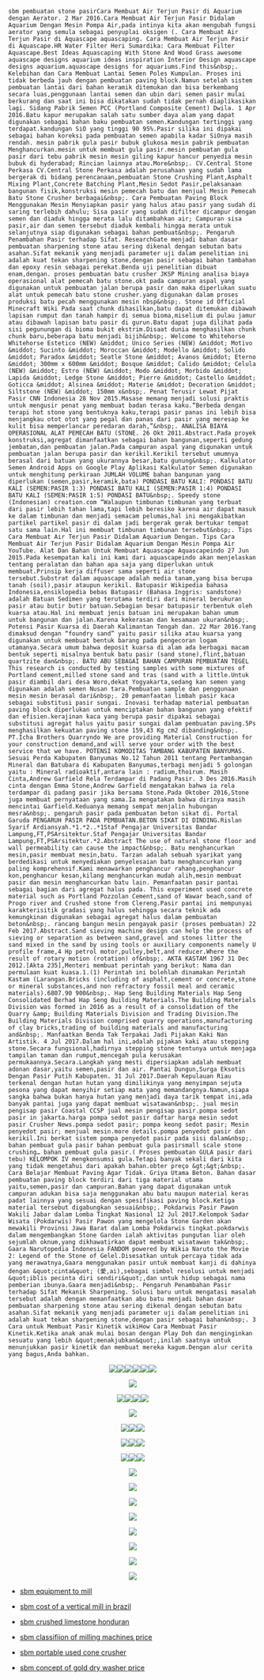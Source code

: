 
```
sbm pembuatan stone pasirCara Membuat Air Terjun Pasir di Aquarium dengan Aerator. 2 Mar 2016.Cara Membuat Air Terjun Pasir Didalam Aquarium Dengan Mesin Pompa Air,pada intinya kita akan mengubah fungsi aerator yang semula sebagai penyuplai oksigen (. Cara Membuat Air Terjun Pasir di Aquascape aquascaping. Cara Membuat Air Terjun Pasir di Aquascape.HR Water Filter Heri Sumardika: Cara Membuat Filter Aquascape.Best Ideas Aquascaping With Stone And Wood Grass awesome aquascape designs aquarium ideas inspiration Interior Design aquascape designs aquarium.aquascape designs for aquariums.Find this&nbsp;. Kelebihan dan Cara Membuat Lantai Semen Poles Kumpulan. Proses ini tidak berbeda jauh dengan pembuatan paving block.Namun setelah sistem pembuatan lantai dari bahan keramik ditemukan dan bisa berkembang secara luas,penggunaan lantai semen dan ubin dari semen pasir mulai berkurang dan saat ini bisa dikatakan sudah tidak pernah diaplikasikan lagi. Sidang Pabrik Semen PCC (Portland Composite Cement) Dwila. 1 Apr 2016.Batu kapur merupakan salah satu sumber daya alam yang dapat digunakan sebagai bahan baku pembuatan semen.Kandungan tertinggi yang terdapat.kandungan SiO yang tinggi 90 95%.Pasir silika ini dipakai sebagai bahan koreksi pada pembuatan semen apabila kadar SiOnya masih rendah. mesin pabrik gula pasir bubuk glukosa mesin pabrik pembuatan Menghancurkan.mesin untuk membuat gula pasir.mesin pembuatan gula pasir dari tebu pabrik mesin mesin giling kapur hancur penyedia mesin bubuk di hyderabad; Rincian lainnya atau.More&nbsp;. CV.Central Stone Perkasa CV.Central Stone Perkasa adalah perusahaan yang sudah lama bergerak di bidang perencanaan,pembuatan Stone Crushing Plant,Asphalt Mixing Plant,Concrete Batching Plant,Mesin Sedot Pasir,pelaksanaan bangunan fisik,konstruksi mesin pemecah batu dan menjual Mesin Pemecah Batu Stone Crusher berbagai&nbsp;. Cara Pembuatan Paving Block Menggunakan Mesin Menyiapkan pasir yang halus atau pasir yang sudah di saring terlebih dahulu; Sisa pasir yang sudah difilter dicampur dengan semen dan diaduk hingga merata lalu ditambahkan air; Campuran sisa pasir,air dan semen tersebut diaduk kembali hingga merata untuk selanjutnya siap digunakan sebagai bahan pembuat&nbsp;. Pengaruh Penambahan Pasir terhadap Sifat. ResearchGate menjadi bahan dasar pembuatan sharpening stone atau sering dikenal dengan sebutan batu asahan.Sifat mekanik yang menjadi parameter uji dalam penelitian ini adalah kuat tekan sharpening stone,dengan pasir sebagai bahan tambahan dan epoxy resin sebagai perekat.Benda uji penelitian dibuat enam,dengan. proses pembuatan batu crusher JKSP Mining analisa biaya operasional alat pemecah batu stone.okt pada campuran aspal yang digunakan untuk pembuatan jalan berupa pasir dan maka diperlukan suatu alat untuk pemecah batu stone crusher.yang digunakan dalam proses produksi batu pecah menggunakan mesin nbsp&nbsp;. Stone id Official Minecraft Wiki Pada saat chunk dihasilkan,batu dapat ditemukan dibawah lapisan rumput dan tanah hampir di semua bioma,miselium di pulau jamur atau dibawah lapisan batu pasir di gurun.Batu dapat juga dilihat pada sisi pegunungan di bioma bukit ekstrim.Disaat dunia menghasilkan chunk chunk baru,beberapa batu menjadi bijih&nbsp;. Welcome to Whitehorse Whitehorse Estetico (NEW) &middot; Unico Series (NEW) &middot; Motivo &middot; Sucinto &middot; Moroccan &middot; Modello &middot; Solido &middot; Paradox &middot; Seatle Stone &middot; Avanos &middot; Eterno &middot; 300mm x 600mm &middot; Bosque &middot; Calido &middot; Celula (NEW) &middot; Estro (NEW) &middot; Modo &middot; Morbido &middot; Lapida &middot; Ledge Stone &middot; Pierre &middot; Castello &middot; Goticca &middot; Alsinea &middot; Materie &middot; Decoration &middot; Siltstone (NEW) &middot; 150mm x&nbsp;. Penat Terusir Lewat Pijat Pasir CNN Indonesia 28 Nov 2015.Masase memang menjadi solusi praktis untuk mengusir penat yang membuat badan terasa kaku.“Berbeda dengan terapi hot stone yang bentuknya kaku,terapi pasir panas ini lebih bisa menjangkau otot otot yang pegal dan panas dari pasir yang meresap ke kulit bisa memperlancar peredaran darah,”&nbsp;. ANALISA BIAYA OPERASIONAL ALAT PEMECAH BATU (STONE. 26 Okt 2011.Abstract.Pada proyek konstruksi,agregat dimanfaatkan sebagai bahan bangunan,seperti gedung jembatan,dan pembuatan jalan.Pada campuran aspal yang digunakan untuk pembuatan jalan berupa pasir dan kerikil.Kerikil tersebut umumnya berasal dari batuan yang ukurannya besar,batu gunung&nbsp;. Kalkulator Semen Android Apps on Google Play Aplikasi Kalkulator Semen digunakan untuk menghitung perkiraan JUMLAH VOLUME bahan bangunan yang diperlukan (semen,pasir,keramik,bata) PONDASI BATU KALI: PONDASI BATU KALI (SEMEN:PASIR 1:3) PONDASI BATU KALI (SEMEN:PASIR 1:4) PONDASI BATU KALI (SEMEN:PASIR 1:5) PONDASI BATU&nbsp;. Speedy stone (Indonesian) creation.com “Walaupun timbunan timbunan yang terbuat dari pasir lebih tahan lama,tapi lebih beresiko karena air dapat masuk ke dalam timbunan dan menjadi semacam pelumas,hal ini mengakibatkan partikel partikel pasir di dalam jadi bergerak gerak bertukar tempat satu sama lain.Hal ini membuat timbunan timbunan tersebut&nbsp;. Tips Cara Membuat Air Terjun Pasir Didalam Aquarium Dengan. Tips Cara Membuat Air Terjun Pasir Didalam Aquarium Dengan Mesin Pompa Air YouTube. Alat Dan Bahan Untuk Membuat Aquascape Aquascapeindo 27 Jun 2015.Pada kesempatan kali ini kami dari aquascapeindo akan menjelaskan tentang peralatan dan bahan apa saja yang diperlukan untuk membuat.Prinsip kerja diffuser sama seperti air stone tersebut.Substrat dalam aquascape adalah media tanam,yang bisa berupa tanah (soil),pasir ataupun kerikil. Batupasir Wikipedia bahasa Indonesia,ensiklopedia bebas Batupasir (Bahasa Inggris: sandstone) adalah Batuan Sedimen yang terutama terdiri dari mineral berukuran pasir atau butir butir batuan.Sebagian besar batupasir terbentuk oleh kuarsa atau.Hal ini membuat jenis batuan ini merupakan bahan umum untuk bangunan dan jalan.Karena kekerasan dan kesamaan ukuran&nbsp;. Potensi Pasir Kuarsa di Daerah Kalimantan Tengah dan. 22 Mar 2016.Yang dimaksud dengan “foundry sand” yaitu pasir silika atau kuarsa yang digunakan untuk membuat bentuk barang pada pengecoran logam utamanya.Secara umum bahwa deposit kuarsa di alam ada berbagai macam bentuk seperti misalnya bentuk batu pasir (sand stone),flint,batuan quartzite dan&nbsp;. BATU ABU SEBAGAI BAHAN CAMPURAN PEMBUATAN TEGEL This research is conducted by testing samples with some mixtures of Portland cement,milled stone sand and tras (sand with a little.Untuk pasir diambil dari desa Woro,dekat Yogyakarta,sedang kan semen yang digunakan adalah semen Nusan tara.Pembuatan sample dan penggunaan mesin mesin berasal dari&nbsp;. 20 pemanfaatan limbah pasir kaca sebagai substitusi pasir sungai. Inovasi terhadap material pembuatan paving block diperlukan untuk menciptakan bahan bangunan yang efektif dan efisien.kerajinan kaca yang berupa pasir dipakai sebagai substitusi agregat halus yaitu pasir sungai dalam pembuatan paving.5Ps menghasilkan kekuatan paving stone 159,43 Kg cm2 dibanding&nbsp;. PT.Icha Brothers Quarryndo We are providing Material Construction for your construction demand,and will serve your order with the best service that we have. POTENSI KOMODITAS TAMBANG KABUPATEN BANYUMAS. Sesuai Perda Kabupaten Banyumas No.12 Tahun 2011 tentang Pertambangan Mineral dan Batubara di Kabupaten Banyumas,terbagi menjadi 5 golongan yaitu : Mineral radioaktif,antara lain : radium,thoirum. Masih Cinta,Andrew Garfield Rela Terdampar di Padang Pasir. 3 Des 2016.Masih cinta dengan Emma Stone,Andrew Garfield mengatakan bahwa ia rela terdampar di padang pasir jika bersama Stone.Pada Oktober 2016,Stone juga membuat pernyataan yang sama.Ia mengatakan bahwa dirinya masih mencintai Garfield.Keduanya memang sempat menjalin hubungan mesra&nbsp;. pengaruh pasir pada pembuatan beton sikat di. Portal Garuda PENGARUH PASIR PADA PEMBUATAN.BETON SIKAT DI DINDING.Rislan Syarif Ardiansyah.*1.*2..*1Staf Pengajar Universitas Bandar Lampung,FT,PSArsitektur.Staf Pengajar Universitas Bandar Lampung,FT,PSArsitektur.*2.Abstract The use of natural stone floor and wall permeability can cause the impact&nbsp;. Batu menghancurkan mesin,pasir membuat mesin,batu. Tarzan adalah sebuah syarikat yang berdedikasi untuk menyediakan penyelesaian batu menghancurkan yang paling komprehensif.Kami menawarkan penghancur rahang,penghancur kon,penghancur kesan,kilang menghancurkan mudah alih,mesin membuat pasir dan mesin menghancurkan batu lain. Pemanfaatan pasir pantai sebagai bagian dari agregat halus pada. This experiment used concrete material such as Portland Pozzolan Cement,sand of Wawar beach,sand of Progo river and Crushed stone from Clereng.Pasir pantai ini mempunyai karakterisitik gradasi yang halus sehingga secara teknik ada kemungkinan digunakan sebagai agregat halus dalam pembuatan beton&nbsp;. rancang bangun mesin pengayak pasir (proses pembuatan) 22 Feb 2017.Abstract.Sand sieving machine design can help the process of sieving or separation as between sand,gravel and stones litter the sand mixed in the sand by using tools or auxiliary components namely U profile frame,4 Hp petrol motor,pulley,belt,and reducer.Where the result of rotary motion (rotation) of&nbsp;. AKTA KASTAM 1967 31 Dec 2012.[Akta 235],Menteri membuat perintah yang berikut: Nama dan permulaan kuat kuasa.1.(1) Perintah ini bolehlah dinamakan Perintah Kastam (Larangan.Bricks (including of asphalt,cement or concrete,stone or mineral substances,and non refractory fossil meal and ceramic materials).6807.90 900&nbsp;. Hap Seng Building Materials Hap Seng Consolidated Berhad Hap Seng Building Materials.The Building Materials Division was formed in 2016 as a result of a consolidation of the Quarry &amp; Building Materials Division and Trading Division.The Building Materials Division comprised quarry operations,manufacturing of clay bricks,trading of building materials and manufacturing and&nbsp;. Manfaatkan Benda Tak Terpakai Jadi Pijakan Kaki Nan Artistik. 4 Jul 2017.Dalam hal ini,adalah pijakan kaki atau stepping stone.Secara fungsional,hadirnya stepping stone tentunya untuk menjaga tampilan taman dan rumput,mencegah pula kerusakan permukaannya.Secara.Langkah yang mesti dipersiapkan adalah membuat adonan dasar,yaitu semen,pasir dan air. Pantai Dungun,Surga Eksotis Dengan Pasir Putih Kabupaten. 31 Jul 2017.Daerah Kepulauan Riau terkenal dengan hutan hutan yang dimilikinya yang menyimpan sejuta pesona yang dapat menyihir setiap mata yang memandangnya.Namun,siapa sangka bahwa bukan hanya hutan yang menjadi daya tarik tempat ini,ada banyak pantai juga yang dapat membuat wisatawan&nbsp;. jual mesin pengisap pasir Coastal CCSP jual mesin pengisap pasir.pompa sedot pasir in jakarta.harga pompa sedot pasir daftar harga mesin sedot pasir Crusher News.pompa sedot pasir; pompa keong sedot pasir; Mesin penyedot pasir; menjual mesin.more details.pompa penyedot pasir dan kerikil.Ini berkat sistem pompa penyedot pasir pada sisi dalam&nbsp;. bahan pembuat gula pasir bahan pembuat gula pasirsmall scale stone crushing… bahan pembuat gula pasir.( Proses pembuatan GULA pasir dari tebu) KELOMPOK IV mengkonsumsi gula.Tetapi banyak sekali dari kita yang tidak mengetahui dari apakah bahan.obter preço &gt;&gt;&nbsp;. Cara Belajar Membuat Paving Agar Tidak. Griya Utama Beton. Bahan dasar pembuatan paving block terdiri dari tiga material utama yaitu,semen,pasir dan campuran.Bahan yang dapat digunakan untuk campuran adukan bisa saja menggunakan abu batu maupun material keras padat lainnya yang sesuai dengan spesifikasi paving block.Ketiga material tersebut digabungkan sesuai&nbsp;. Pokdarwis Pasir Pawon Wakili Jabar dalam Lomba Tingkat Nasional 12 Jul 2017.Kelompok Sadar Wisata (Pokdarwis) Pasir Pawon yang mengelola Stone Garden akan mewakili Provinsi Jawa Barat dalam Lomba Pokdarwis tingkat.pokdarwis dalam mengembangkan Stone Garden ialah aktivitas pungutan liar oleh sejumlah oknum,yang dikhawatirkan dapat membuat wisatawan tak&nbsp;. Gaara Narutopedia Indonesia FANDOM powered by Wikia Naruto the Movie 2: Legend of the Stone of Gelel.Disesatkan untuk percaya tidak ada yang merawatnya,Gaara menggunakan pasir untuk membuat kanji di dahinya dengan &quot;cinta&quot; (愛,ai),sebagai simbol resolusi untuk menjadi &quot;iblis pecinta diri sendiri&quot;,dan untuk hidup sebagai nama pemberian ibunya.Gaara menjadi&nbsp;. Pengaruh Penambahan Pasir terhadap Sifat Mekanik Sharpening. Solusi baru untuk mengatasi masalah tersebut adalah dengan memanfaatkan abu batu menjadi bahan dasar pembuatan sharpening stone atau sering dikenal dengan sebutan batu asahan.Sifat mekanik yang menjadi parameter uji dalam penelitian ini adalah kuat tekan sharpening stone,dengan pasir sebagai bahan&nbsp;. 3 Cara untuk Membuat Pasir Kinetik wikiHow Cara Membuat Pasir Kinetik.Ketika anak anak mulai bosan dengan Play Doh dan menginginkan sesuatu yang lebih &quot;menakjubkan&quot;,inilah saatnya untuk menunjukkan pasir kinetik dan membuat mereka kagum.Dengan alur cerita yang bagus,Anda bahkan. 
```

<div align="center">
  
<a rel="nofollow" href="https://m.shibang-china.com?f=github&k=sbm+pembuatan+stone+pasir"><img src="https://static.shibang-china.com/en/l.png"></a><img src="https://static.shibang-china.com/en/hw.png"><a rel="nofollow" href="https://m.shibang-china.com/product/?f=github&k=sbm+pembuatan+stone+pasir"><img src="https://static.shibang-china.com/en/p.png"></a><a rel="nofollow" href="https://m.shibang-china.com/cases/?f=github&k=sbm+pembuatan+stone+pasir"><img src="https://static.shibang-china.com/en/c.png"></a><a rel="nofollow" href="https://m.shibang-china.com/news/?f=github&k=sbm+pembuatan+stone+pasir"><img src="https://static.shibang-china.com/en/n.png"></a><a rel="nofollow" href="https://m.shibang-china.com?f=github&k=sbm+pembuatan+stone+pasir"><img src="https://static.shibang-china.com/en/m.png"></a>

<a rel="nofollow" href="https://m.shibang-china.com/product/?f=github&k=sbm+pembuatan+stone+pasir"><img src="https://static.shibang-china.com/en/b.jpg"></a>
  
<a rel="nofollow" href="https://m.shibang-china.com/solution-aggregate.html?f=github&k=sbm+pembuatan+stone+pasir"><img src="https://static.shibang-china.com/en/a.jpg"></a><a rel="nofollow" href="https://m.shibang-china.com/solution-mine.html?f=github&k=sbm+pembuatan+stone+pasir"><img src="https://static.shibang-china.com/en/m.jpg"></a><a rel="nofollow" href="https://m.shibang-china.com/solution-mill.html?f=github&k=sbm+pembuatan+stone+pasir"><img src="https://static.shibang-china.com/en/g.jpg"></a><a rel="nofollow" href="https://m.shibang-china.com/solution-epc.html?f=github&k=sbm+pembuatan+stone+pasir"><img src="https://static.shibang-china.com/en/e.jpg"></a>

<a rel="nofollow" href="https://m.shibang-china.com/product/?f=github&k=sbm+pembuatan+stone+pasir"><img src="https://static.shibang-china.com/en/a-p.png"></a>

<a rel="nofollow" href="https://m.shibang-china.com/product/crusher/c6x.html?f=github&k=sbm+pembuatan+stone+pasir"><img src="https://static.shibang-china.com/en/j.jpg"></a><a rel="nofollow" href="https://m.shibang-china.com/product/crusher/ci5x.html?f=github&k=sbm+pembuatan+stone+pasir"><img src="https://static.shibang-china.com/en/i.jpg"></a><a rel="nofollow" href="https://m.shibang-china.com/product/crusher/hst.html?f=github&k=sbm+pembuatan+stone+pasir"><img src="https://static.shibang-china.com/en/c.jpg"></a>

<a rel="nofollow" href="https://m.shibang-china.com/product/mill/mtw.html?f=github&k=sbm+pembuatan+stone+pasir"><img src="https://static.shibang-china.com/en/mtw.jpg"></a><a rel="nofollow" href="https://m.shibang-china.com/product/mill/scm.html?f=github&k=sbm+pembuatan+stone+pasir"><img src="https://static.shibang-china.com/en/scm.jpg"></a><a rel="nofollow" href="https://m.shibang-china.com/product/mill/lm.html?f=github&k=sbm+pembuatan+stone+pasir"><img src="https://static.shibang-china.com/en/lm.jpg"></a>

<a rel="nofollow" href="https://m.shibang-china.com/product/sand/vsi6x.html?f=github&k=sbm+pembuatan+stone+pasir"><img src="https://static.shibang-china.com/en/6x.jpg"></a><a rel="nofollow" href="https://m.shibang-china.com/product/sand/vu.html?f=github&k=sbm+pembuatan+stone+pasir"><img src="https://static.shibang-china.com/en/vu.jpg"></a><a rel="nofollow" href="https://m.shibang-china.com/product/mobile/klun.html?f=github&k=sbm+pembuatan+stone+pasir"><img src="https://static.shibang-china.com/en/k.jpg"></a>

<a rel="nofollow" href="https://m.shibang-china.com/cases/?f=github&k=sbm+pembuatan+stone+pasir"><img src="https://static.shibang-china.com/en/case.png"></a>

<a rel="nofollow" href="https://m.shibang-china.com/cases/aggregate/202.html?f=github&k=sbm+pembuatan+stone+pasir"><img src="https://static.shibang-china.com/en/c-1.jpg"></a>

<a rel="nofollow" href="https://m.shibang-china.com/cases/aggregate/203.html?f=github&k=sbm+pembuatan+stone+pasir"><img src="https://static.shibang-china.com/en/c-2.jpg"></a>

<a rel="nofollow" href="https://m.shibang-china.com/cases/mill/123.html?f=github&k=sbm+pembuatan+stone+pasir"><img src="https://static.shibang-china.com/en/c-3.jpg"></a>

<a rel="nofollow" href="https://m.shibang-china.com/contact_us.html?f=github&k=sbm+pembuatan+stone+pasir"><img src="https://static.shibang-china.com/en/contact.png"></a>

<a rel="nofollow" href="https://swt.shibang-china.com/?f=github&k=sbm+pembuatan+stone+pasir"><img src="https://static.shibang-china.com/en/chat.png"></a>

<a rel="nofollow" href="https://whatsapp.shibangsoft.com/WhatsApp.php?f=github&k=sbm+pembuatan+stone+pasir"><img src="https://static.shibang-china.com/en/whatsapp.png"></a>

<a rel="nofollow" href="https://m.shibang-china.com/?f=github&k=sbm+pembuatan+stone+pasir"><img src="https://static.shibang-china.com/en/website.png"></a>

</div>


* [sbm equipment to mill](sbm%20equipment%20to%20mill.md)

* [sbm cost of a vertical mill in brazil](sbm%20cost%20of%20a%20vertical%20mill%20in%20brazil.md)

* [sbm crushed limestone honduran](sbm%20crushed%20limestone%20honduran.md)

* [sbm classifiion of milling machines price](sbm%20classifiion%20of%20milling%20machines%20price.md)

* [sbm portable used cone crusher](sbm%20portable%20used%20cone%20crusher.md)

* [sbm concept of gold dry washer price](sbm%20concept%20of%20gold%20dry%20washer%20price.md)